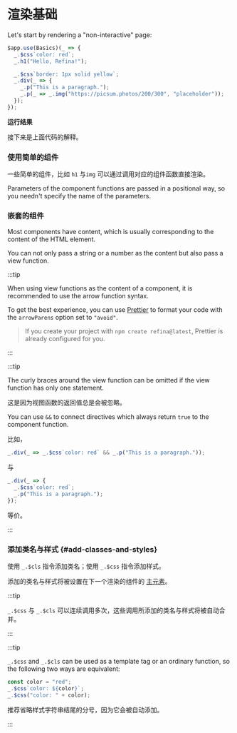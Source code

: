 <script setup>
import StaticPageVue from "snippets/static-page.vue";
</script>

# 渲染基础

Let's start by rendering a "non-interactive" page:

```ts
$app.use(Basics)(_ => {
  _.$css`color: red`;
  _.h1("Hello, Refina!");

  _.$css`border: 1px solid yellow`;
  _.div(_ => {
    _.p("This is a paragraph.");
    _.p(_ => _.img("https://picsum.photos/200/300", "placeholder"));
  });
});
```

**运行结果**

<StaticPageVue />

接下来是上面代码的解释。

### 使用简单的组件

一些简单的组件，比如 `h1` 与`img` 可以通过调用对应的组件函数直接渲染。

Parameters of the component functions are passed in a positional way, so you needn't specify the name of the parameters.

### 嵌套的组件

Most components have content, which is usually corresponding to the content of the HTML element.

You can not only pass a string or a number as the content but also pass a view function.

:::tip

When using view functions as the content of a component, it is recommended to use the arrow function syntax.

To get the best experience, you can use [Prettier](https://prettier.io/) to format your code with the `arrowParens` option set to `"avoid"`.

> If you create your project with `npm create refina@latest`, Prettier is already configured for you.

:::

:::tip

The curly braces around the view function can be omitted if the view function has only one statement.

这是因为视图函数的返回值总是会被忽略。

You can use `&&` to connect directives which always return `true` to the component function.

比如，

```ts
_.div(_ => _.$css`color: red` && _.p("This is a paragraph."));
```

与

```ts
_.div(_ => {
  _.$css`color: red`;
  _.p("This is a paragraph.");
});
```

等价。

:::

### 添加类名与样式 {#add-classes-and-styles}

使用 `_.$cls` 指令添加类名；使用 `_.$css` 指令添加样式。

添加的类名与样式将被设置在下一个渲染的组件的 [主元素](./component.md#main-element)。

:::tip

`_.$css` 与 `_.$cls` 可以连续调用多次，这些调用所添加的类名与样式将被自动合并。

:::

:::tip

`_.$css` and `_.$cls` can be used as a template tag or an ordinary function, so the following two ways are equivalent:

```ts
const color = "red";
_.$css`color: ${color}`;
_.$css("color: " + color);
```

推荐省略样式字符串结尾的分号，因为它会被自动添加。

:::
